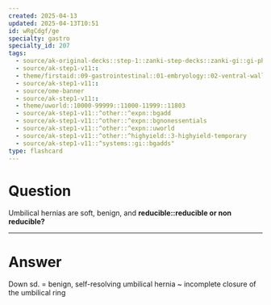 ```yaml
---
created: 2025-04-13
updated: 2025-04-13T10:51
id: wRgCdgf/ge
specialty: gastro
specialty_id: 207
tags:
  - source/ak-original-decks::step-1::zanki-step-decks::zanki-gi::gi-physiology-+-embryo,-anatomy
  - source/ak-step1-v11::
  - theme/firstaid::09-gastrointestinal::01-embryology::02-ventral-wall-defects::congenital-umbilical-hernia
  - source/ak-step1-v11::
  - source/ome-banner
  - source/ak-step1-v11::
  - theme/uworld::10000-99999::11000-11999::11803
  - source/ak-step1-v11::^other::^expn::bgadd
  - source/ak-step1-v11::^other::^expn::bgnonessentials
  - source/ak-step1-v11::^other::^expn::uworld
  - source/ak-step1-v11::^other::^highyield::3-highyield-temporary
  - source/ak-step1-v11::^systems::gi::bgadds"
type: flashcard
---
```


# Question
Umbilical hernias are soft, benign, and **reducible::reducible or non reducible?**

---

# Answer
Down sd. = benign, self-resolving umbilical hernia ~ incomplete closure of the umbilical ring